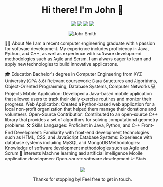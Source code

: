<h1 align="center">Hi there! I'm John 👋</h1>
<p align="center">
  <a href="https://johnsmith.com/"><img src="https://img.shields.io/badge/Portfolio-johnsmith.com-blue"></a>
  <a href="mailto:johnsmith@email.com"><img src="https://img.shields.io/badge/Email-johnsmith%40email.com-green"></a>
  <a href="https://github.com/johnsmith"><img src="https://img.shields.io/badge/Github-johnsmith-%23181717"></a>
  <a href="https://www.linkedin.com/in/johnsmith/"><img src="https://img.shields.io/badge/LinkedIn-johnsmith-%230077B5"></a>
</p>
<p align="center">
  <img src="https://github.com/johnsmith.png" alt="John Smith">
</p>
👨‍🎓 About Me
I am a recent computer engineering graduate with a passion for software development. My experience includes proficiency in Java, Python, and C++, as well as experience with software development methodologies such as Agile and Scrum. I am always eager to learn and apply new technologies to build innovative applications.

🎓 Education
Bachelor's degree in Computer Engineering from XYZ University (GPA 3.8)
Relevant coursework: Data Structures and Algorithms, Object-Oriented Programming, Database Systems, Computer Networks
💻 Projects
Mobile Application: Developed a Java-based mobile application that allowed users to track their daily exercise routines and monitor their progress.
Web Application: Created a Python-based web application for a local non-profit organization that helped them manage their donations and volunteers.
Open-Source Contribution: Contributed to an open-source C++ library that provides a set of algorithms for solving computational geometry problems.
🛠️ Skills
Languages: Proficient in Java, Python, and C++
Front-End Development: Familiarity with front-end development technologies such as HTML, CSS, and JavaScript
Database Systems: Experience with database systems including MySQL and MongoDB
Methodologies: Knowledge of software development methodologies such as Agile and Scrum
💬 Interests
Machine learning and artificial intelligence
Mobile application development
Open-source software development
📈 Stats
<p align="center">
  <img src="https://github-readme-stats.vercel.app/api?username=johnsmith&count_private=true&show_icons=true&theme=dark">
</p>
<p align="center">
  Thanks for stopping by! Feel free to get in touch.
</p>

<!--
**Abdulmonaim/Abdulmonaim** is a ✨ _special_ ✨ repository because its `README.md` (this file) appears on your GitHub profile.

Here are some ideas to get you started:

- 🔭 I’m currently working on ...
- 🌱 I’m currently learning ...
- 👯 I’m looking to collaborate on ...
- 🤔 I’m looking for help with ...
- 💬 Ask me about ...
- 📫 How to reach me: ...
- 😄 Pronouns: ...
- ⚡ Fun fact: ...
-->
